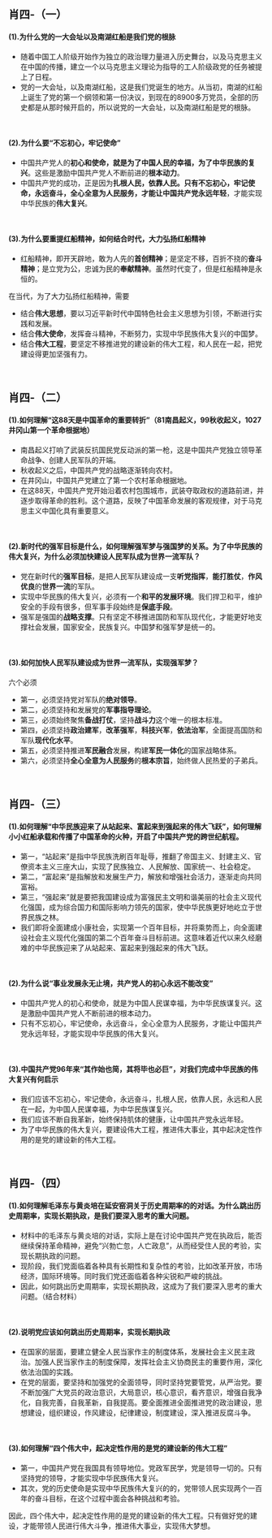 ##	肖四-（一）

####	(1).为什么党的一大会址以及南湖红船是我们党的根脉

*	随着中国工人阶级开始作为独立的政治理力量进入历史舞台，以及马克思主义在中国的传播，建立一个以马克思主义理论为指导的工人阶级政党的任务被提上了日程。
*	党的一大会址，以及南湖红船，这是我们党诞生的地方。从当初，南湖的红船上诞生了党的第一个纲领和第一份决议，到现在的8900多万党员，全部的历史都是从那时候开启的，所以说党的一大会址，以及南湖红船是党的根脉。

<br/>

####	(2).为什么要“不忘初心，牢记使命”

*	中国共产党人的**初心和使命，就是为了中国人民的幸福，为了中华民族的复兴**。这些是激励中国共产党人不断前进的**根本动力**。
*	中国共产党的成功，正是因为**扎根人民，依靠人民。只有不忘初心，牢记使命，永远奋斗，全心全意为人民服务，才能让中国共产党永远年轻**，才能实现中华民族的**伟大复兴**。

<br/>

####	(3).为什么要重提红船精神，如何结合时代，大力弘扬红船精神

*	红船精神，即开天辟地，敢为人先的**首创精神**；是坚定不移，百折不挠的**奋斗精神**；是立党为公，忠诚为民的**奉献精神**。虽然时代变了，但是红船精神是永恒的。

在当代，为了大力弘扬红船精神，需要

*	结合**伟大思想**，要以习近平新时代中国特色社会主义思想为引领，不断进行实践和发展。
*	结合**伟大使命**，发挥奋斗精神，不断努力，实现中华民族伟大复兴的中国梦。
*	结合**伟大工程**，要坚定不移推进党的建设新的伟大工程，和人民在一起，把党建设得更加坚强有力。

<br/>

##	肖四-（二）

####	(1).如何理解“这88天是中国革命的重要转折”（81南昌起义，99秋收起义，1027井冈山第一个革命根据地）

*	南昌起义打响了武装反抗国民党反动派的第一枪，这是中国共产党独立领导革命战争、创建人民军队的开端。
*	秋收起义之后，中国共产党的战略逐渐转向农村。
*	在井冈山，中国共产党建立了第一个农村革命根据地。
*	在这88天，中国共产党开始沿着农村包围城市，武装夺取政权的道路前进，并逐步取得革命的胜利。这个道路，反映了中国革命发展的客观规律，对于马克思主义中国化具有重要意义。

<br/>

####	(2).新时代的强军目标是什么，如何理解强军梦与强国梦的关系。为了中华民族的伟大复兴，为什么必须加快建设人民军队成为世界一流军队？

*	党在新时代的**强军目标**，是把人民军队建设成一支**听党指挥**，**能打胜仗**，**作风优良**的**世界一流**的军队。
*	实现中华民族的伟大复兴，必须有一个**和平的发展环境**。我们捍卫和平，维护安全的手段有很多，但军事手段始终是**保底手段**。
*	强军是强国的**战略支撑**。只有坚定不移推进国防和军队现代化，才能更好地支撑社会发展，国家安全，民族复兴。中国梦和强军梦是统一的。

<br/>

####	(3).如何加快人民军队建设成为世界一流军队，实现强军梦？

六个必须

*	第一，必须坚持党对军队的**绝对领导**。
*	第二，必须坚持和发展党的**军事指导理论**。
*	第三，必须始终聚焦**备战打仗**，坚持**战斗力**这个唯一的根本标准。
*	第四，必须坚持**政治建军**，**改革强军**，**科技兴军**，**依法治军**，全面提高国防和军队**现代化水平**。
*	第五，必须坚持推进**军民融合**发展，构建**军民一体化**的国家战略体系。
*	第六，必须坚持**全心全意为人民服务**的**根本宗旨**，始终做人民热爱的子弟兵。

<br/>

##	肖四-（三）

####	(1).如何理解“中华民族迎来了从站起来、富起来到强起来的伟大飞跃”，如何理解小小红船承载和传播了中国革命的火种，开启了中国共产党的跨世纪航程。

*	第一，“站起来”是指中华民族洗刷百年耻辱，推翻了帝国主义、封建主义、官僚资本主义三座大山，实现了民族独立、人民解放、国家统一、社会稳定。
*	第二，“富起来”是指解放和发展生产力，解放和增强社会活力，逐渐走向共同富裕。
*	第三，“强起来”就是要把我国建设成为富强民主文明和谐美丽的社会主义现代化强国，成为综合国力和国际影响力领先的国家，使中华民族更好地屹立于世界民族之林。
*	我们即将全面建成小康社会，实现第一个百年目标，并将乘势而上，向全面建设社会主义现代化强国的第二个百年奋斗目标前进。这意味着近代以来久经磨难的中华民族迎来了从站起来、富起来到强起来的伟大飞跃。

<br/>

####	(2).为什么说“事业发展永无止境，共产党人的初心永远不能改变”

*	中国共产党人的初心和使命，就是为中国人民谋幸福，为中华民族谋复兴。这是激励中国共产党人不断前进的根本动力。
*	只有不忘初心，牢记使命，永远奋斗，全心全意为人民服务，才能让中国共产党永远年轻，才能实现中华民族的伟大复兴。

<br/>

####	(3).中国共产党96年来“其作始也简，其将毕也必巨”，对我们完成中华民族的伟大复兴有何启示

*	我们应该不忘初心，牢记使命，永远奋斗，扎根人民，依靠人民，永远和人民在一起，为中国人民谋幸福，为中华民族谋复兴。
*	我们应该不断自我革新，始终保持肌体的健康，让中国共产党永远年轻。
*	为了中华民族的伟大复兴，要建设伟大工程，推进伟大事业，其中起决定性作用的是党的建设新的伟大工程。

<br/>

##	肖四-（四）

####	(1).如何理解毛泽东与黄炎培在延安窑洞关于历史周期率的的对话。为什么跳出历史周期率，实现长期执政，是我们要深入思考的重大问题。

*	材料中的毛泽东与黄炎培的对话，实际上是在讨论中国共产党在执政后，能否继续保持革命精神，避免“兴勃亡忽，人亡政息”，从而经受住人民的考验，实现长期执政的问题。
*	现阶段，我们党面临着各种具有长期性和复杂性的考验，比如改革开放，市场经济，国际环境等。同时我们党还面临着各种尖锐和严峻的挑战。
*	因此，如何跳出历史周期率，实现长期执政，这成为了我们要深入思考的重大问题。（结合材料）

<br/>

####	(2).说明党应该如何跳出历史周期率，实现长期执政

*	在国家的层面，要建立健全人民当家作主的制度体系，发展社会主义民主政治。加强人民当家作主的制度保障，发挥社会主义协商民主的重要作用，深化依法治国的实践。
*	在党的层面，要坚持和加强党的全面领导，同时坚持党要管党，从严治党。要不断加强广大党员的政治意识，大局意识，核心意识，看齐意识，增强自我净化，自我完善，自我革新，自我提高。要全面推进全面推进党的政治建设，思想建设，组织建设，作风建设，纪律建设，制度建设，深入推进反腐斗争。

<br/>

####	(3).如何理解“四个伟大中，起决定性作用的是党的建设新的伟大工程”

*	第一，中国共产党在我国具有领导地位。党政军民学，党是领导一切的。只有坚持党的领导，才能实现中华民族伟大复兴。
*	其次，党的历史使命是实现中华民族伟大复兴的的，党带领人民实现两个一百年的奋斗目标，在这个过程中面会各种挑战和考验。

因此，四个伟大中，起决定性作用的是党的建设新的伟大工程。只有做好党的建设，才能带领人民进行伟大斗争，推进伟大事业，实现伟大梦想。

<br/>
